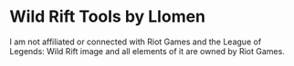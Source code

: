 # Wild Rift Tools by Llomen
 I am not affiliated or connected with Riot Games and the League of Legends: Wild Rift image and all elements of it are owned by Riot Games.
